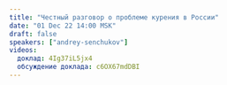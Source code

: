 ```yaml
---
title: "Честный разговор о проблеме курения в России"
date: "01 Dec 22 14:00 MSK"
draft: false
speakers: ["andrey-senchukov"]
videos:
  доклад: 4Ig37iL5jx4
  обсуждение доклада: c6OX67mdDBI
---
```

